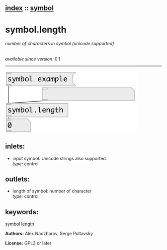 [index](index.html) :: [symbol](category_symbol.html)
---

# symbol.length

###### number of characters in symbol (unicode supported)

*available since version:* 0.1

---




[![example](../examples/img/symbol.length.jpg)](../examples/pd/symbol.length.pd)









## inlets:

* input symbol. Unicode strings also supported.<br>
_type:_ control



## outlets:

* length of symbol: number of character<br>
_type:_ control



## keywords:

[symbol](keywords/symbol.html)
[length](keywords/length.html)






**Authors:** Alex Nadzharov, Serge Poltavsky




**License:** GPL3 or later





